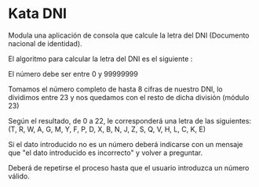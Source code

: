 # Kata DNI

Modula una aplicación de consola que calcule la letra del DNI (Documento nacional de identidad).

El algoritmo para calcular la letra del DNI es el siguiente :

El número debe ser entre 0 y 99999999

Tomamos el número completo de hasta 8 cifras de nuestro DNI, lo dividimos entre 23 y nos quedamos con el resto de dicha división (módulo 23)

Según el resultado, de 0 a 22, le corresponderá una letra de las siguientes:  (T, R, W, A, G, M, Y, F, P, D, X, B, N, J, Z, S, Q, V, H, L, C, K, E)

Si el dato introducido no es un número deberá indicarse con un mensaje que "el dato introducido es incorrecto" y volver a preguntar.

Deberá de repetirse el proceso hasta que el usuario introduzca un número válido.